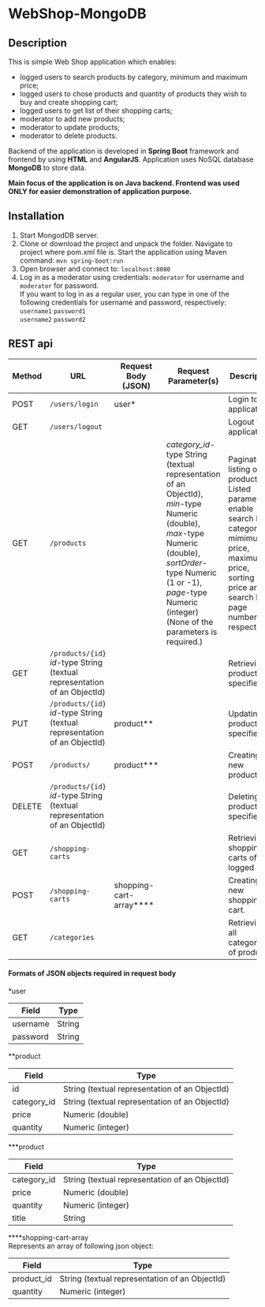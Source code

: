 # WebShop-MongoDB
## Description
This is simple Web Shop application which enables: 
- logged users to search products by category, minimum and maximum price;
- logged users to chose products and quantity of products they wish to buy and create shopping cart;
- logged users to get list of their shopping carts;
- moderator to add new products;
- moderator to update products;
- moderator to delete products.  

Backend of the application is developed in **Spring Boot** framework and frontend by using **HTML** and **AngularJS**. Application uses NoSQL database **MongoDB** to store data.

**Main focus of the application is on Java backend. Frontend was used ONLY for easier demonstration of application purpose.**
## Installation
1. Start MongodDB server.
2. Clone or download the project and unpack the folder. Navigate to project where pom.xml file is. Start the application using Maven command:
`mvn spring-boot:run`
3. Open browser and connect to: `localhost:8080`
4. Log in as a moderator using credentials: `moderator` for username and `moderator` for password.  
If you want to log in as a regular user, you can type in one of the following credentials for username and password, respectively:  
`username1`  `password1`  
`username2`  `password2`
## REST api
| Method | URL |Request Body (JSON)|Request Parameter(s)| Description | Authority |
|--------|-----|-------------------|--------------------|-------------|-----------|
|POST  |`/users/login`|user*||Login to application.||
|GET  |`/users/logout`|||Logout from application.||
|GET  |`/products`||_category_id_-type String (textual representation of an ObjectId), <br>_min_-type Numeric (double),<br> _max_-type Numeric (double),<br> _sortOrder_-type Numeric (1 or -1), <br>_page_-type Numeric (integer)<br>(None of the parameters is required.)|Paginated listing of all products. Listed parameters enable search by category, mimimum price, maximum price, sorting by price and search by page number respectively.||
|GET  |`/products/{id}`<br> _id_-type String (textual representation of an ObjectId)|||Retrieving product by specified ID.||
|PUT  |`/products/{id}`<br> _id_-type String (textual representation of an ObjectId)|product**||Updating product with specified ID.|moderator|
|POST  |`/products/`|product***||Creating new product.|moderator|
|DELETE  |`/products/{id}`<br> _id_-type String (textual representation of an ObjectId)|||Deleting product with specified ID.|moderator|
|GET  |`/shopping-carts`|||Retrieving shopping carts of logged user.|user|
|POST  |`/shopping-carts`|shopping-cart-array****||Creating new shopping cart.|user|
|GET  |`/categories`|||Retrieving all categories of products.||

#### Formats of JSON objects required in request body
*user 

| Field | Type |
|-------|------|
|username|String|
|password|String|

**product

| Field | Type |
|-------|------|
|id|String (textual representation of an ObjectId)|
|category_id|String (textual representation of an ObjectId)|
|price|Numeric (double)|
|quantity|Numeric (integer)|

***product

| Field | Type |
|-------|------|
|category_id|String (textual representation of an ObjectId)|
|price|Numeric (double)|
|quantity|Numeric (integer)|
|title|String|

****shopping-cart-array  
Represents an array of following json object:

| Field | Type |
|-------|------|
|product_id|String (textual representation of an ObjectId)|
|quantity|Numeric (integer)|

